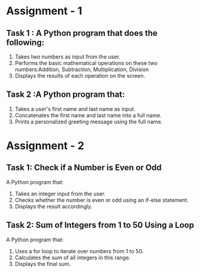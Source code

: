 # Assignment - 1

## Task 1 : A Python program that does the following:

1.  Takes two numbers as input from the user.
2.  Performs the basic mathematical operations on these two numbers:Addition, Subtraction, Multiplication, Division
3.  Displays the results of each operation on the screen.


## Task 2 :A Python program that:

1.  Takes a user's first name and last name as input.
2.  Concatenates the first name and last name into a full name.
3.  Prints a personalized greeting message using the full name.

##

# Assignment - 2

## Task 1: Check if a Number is Even or Odd
A Python program that:
1. 	Takes an integer input from the user.
2. 	Checks whether the number is even or odd using an if-else statement.
3. 	Displays the result accordingly.

## Task 2: Sum of Integers from 1 to 50 Using a Loop
A Python program that:
1.   Uses a for loop to iterate over numbers from 1 to 50.
2.   Calculates the sum of all integers in this range.
3.   Displays the final sum.


